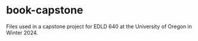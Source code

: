 # book-capstone
Files used in a capstone project for EDLD 640 at the University of Oregon in Winter 2024.
